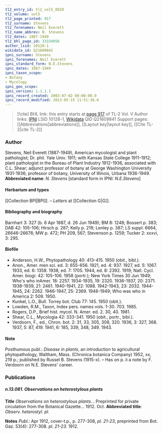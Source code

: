 ```yaml
---
tl2_entry_id: tl2_vol5_0920
tl2_volume: vol5
tl2_page_printed: 917
tl2_surname: Stevens
tl2_forenames: Neil Everett
tl2_name_abbrev: N. Stevens
tl2_dates: 1887-1949
tl2_bhl_page_id: 33334056
author_lsid: 10128-1
wikidata_id: Q21609841
ipni_surname: Stevens
ipni_forenames: Neil Everett
ipni_standard_form: N.E.Stevens
ipni_dates: 1887-1949
ipni_taxon_scope: 
- Botany
- Mycology
ipni_geo_scope: 
ipni_version: 1.1.1.1
ipni_record_created: 2003-07-02 00:00:00.0
ipni_record_modified: 2013-05-15 11:51:38.0
---
```


> [!cite] BHL link: this entry starts at [page 917](https://www.biodiversitylibrary.org/page/33334056) of TL-2 Vol. V
> Author links: [IPNI](https://www.ipni.org/a/10128-1) LSID 10128-1, [Wikidata](https://www.wikidata.org/wiki/Q21609841) QID Q21609841
> Support pages: [[Abbreviations|abbreviations]], [[Layout key|layout key]], [[Cite TL-2|cite TL-2]]

### Author

Stevens, Neil Everett (1887-1949), American mycologist and plant pathologist; Dr. phil. Yale Univ. 1911; with Kansas State College 1911-1912; plant pathologist in the Bureau of Plant Industry 1912-1936, associated with C.L. Shear; adjunct professor of botany at George Washington University 1931-1936; professor of botany, University of Illinois, Urbana 1936-1949. 
**Abbreviated name**: *N. Stevens* \[standard form in IPNI: *N.E.Stevens*\]

#### Herbarium and types

[[Collection BPI|BPI]]. – *Letters* at [[Collection G|G]].

#### Bibliography and biography

Barnhart 3: 327 (b. 6 Apr 1887, d. 26 Jun 1949); BM 8: 1248; Bossert p. 383; DAB 42: 105-106; Hirsch p. 287; Kelly p. 219; Lenley p. 387; LS suppl. 6664, 26646-26676; MW p. 472; PH 209, 567; Stevenson p. 1259; Tucker 2: xxxvi, 3: 295.

#### Biofile

- Anderson, H.W., Phytopathology 40: 413-415. 1950 (obit., bibl.).
- Anon., Amer. men sci. ed. 3: 655-656. 1921, ed. 4: 937. 1927, ed. 5: 1067. 1933, ed. 6: 1358. 1938, ed. 7: 1705. 1944, ed. 8: 2392. 1919; Natl. Cycl. Amer. biogr. 42: 105-106. 1958 (portr.); New York Times 30 Jun 1949; Who's who inAmer. 18: 2257. 1934-1935, 19: 2320. 1936-1937, 20: 2371. 1938-1939, 21: 2461. 1940-1941, 22: 1088. 1942-1943, 23: 2032. 1944-1945, 24: 2262. 1946-1947, 25: 2369. 1948-1949; Who was who in America 2: 509. 1950.
- Kunkel, L.O., Bull. Torrey bot. Club 77: 145. 1950 (obit.).
- Lowden, R.M., Taxon, Index pers. names vols. 1-30. 703. 1985.
- Rogers, D.P., Brief hist. mycol. N. Amer. ed. 2. 30, 40. 1981.
- Shear, C.L., Mycologia 42: 333-341. 1950 (obit., portr., bibl.).
- Verdoorn, F., ed., Chron. bot. 2: 31, 33, 305, 308, 320. 1936, 3: 327, 368. 1937, 5: 87, 419. 1941, 6: 185, 339, 348, 349. 1943.

#### Note

Posthumous publ.: *Disease in plants*, an introduction to agricultural phytopathology, Waltham, Mass. (Chronica botanica Company) 1952, xx, 219 p.; published by Russel B. Stevens (1915-x). – Has on p. ii a note by F. Verdoorn on N.E. Stevens' career.

### Publications

##### n.13.081. Observations on heterostylous plants

**Title**
*Observations on heterostylous plants*... Preprinted for private circulation from the Botanical Gazette... 1912. Oct.
**Abbreviated title**: *Observ. heterostyl. pl.*

**Notes**
*Publ*.: Apr 1912, cover-t.p., p. 277-308, *pl. 21-23*, preprinted from Bot. Gaz. 53(4): 277-308. *pl. 21-23.* 1912.

